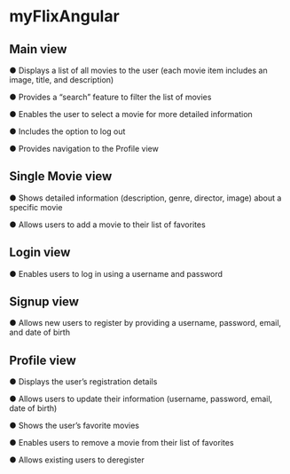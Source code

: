 # myFlixAngular

## Main view
● Displays a list of all movies to the user (each movie item includes an image, title, and description)

● Provides a “search” feature to filter the list of movies

● Enables the user to select a movie for more detailed information

● Includes the option to log out

● Provides navigation to the Profile view

## Single Movie view
● Shows detailed information (description, genre, director, image) about a specific movie

● Allows users to add a movie to their list of favorites

## Login view
● Enables users to log in using a username and password

## Signup view
● Allows new users to register by providing a username, password, email, and date of birth

## Profile view
● Displays the user’s registration details

● Allows users to update their information (username, password, email, date of birth)

● Shows the user’s favorite movies

● Enables users to remove a movie from their list of favorites

● Allows existing users to deregister